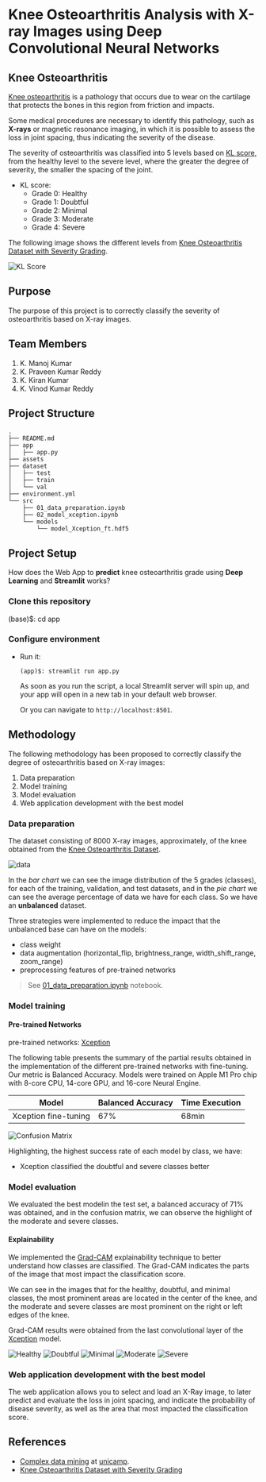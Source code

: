 
# Knee Osteoarthritis Analysis with X-ray Images using Deep Convolutional Neural Networks

## Knee Osteoarthritis

[Knee osteoarthritis](https://en.wikipedia.org/wiki/Knee_arthritis) is a pathology that occurs due to wear on the cartilage that protects the bones in this region from friction and impacts.

Some medical procedures are necessary to identify this pathology, such as **X-rays** or magnetic resonance imaging, in which it is possible to assess the loss in joint spacing, thus indicating the severity of the disease.

The severity of osteoarthritis was classified into 5 levels based on [KL score](https://www.ncbi.nlm.nih.gov/pmc/articles/PMC4925407/), from the healthy level to the severe level, where the greater the degree of severity, the smaller the spacing of the joint.

- KL score:
    - Grade 0: Healthy
    - Grade 1: Doubtful 
    - Grade 2: Minimal 
    - Grade 3: Moderate 
    - Grade 4: Severe

The following image shows the different levels from [Knee Osteoarthritis Dataset with Severity Grading](https://www.kaggle.com/datasets/shashwatwork/knee-osteoarthritis-dataset-with-severity).

![KL Score](assets/kl-score.png)

## Purpose

The purpose of this project is to correctly classify the severity of osteoarthritis based on X-ray images.

## Team Members

1. K. Manoj Kumar
2. K. Praveen Kumar Reddy
3. K. Kiran Kumar
4. K. Vinod Kumar Reddy

## Project Structure

```shell
.
├── README.md
├── app
│   ├── app.py
├── assets
├── dataset
│   ├── test
│   ├── train
│   └── val
├── environment.yml
└── src
    ├── 01_data_preparation.ipynb
    ├── 02_model_xception.ipynb
    └── models
        └── model_Xception_ft.hdf5
```

## Project Setup

How does the Web App to **predict** knee osteoarthritis grade using **Deep Learning** and **Streamlit** works?

### Clone this repository

(base)$: cd app

### Configure environment

- Run it:

    ```shell
    (app)$: streamlit run app.py
    ```

    As soon as you run the script, a local Streamlit server will spin up, and your app will open in a new tab in your default web browser.

    Or you can navigate to `http://localhost:8501`.

## Methodology

The following methodology has been proposed to correctly classify the degree of osteoarthritis based on X-ray images:

1. Data preparation
2. Model training
3. Model evaluation
4. Web application development with the best model

### Data preparation

The dataset consisting of 8000 X-ray images, approximately, of the knee obtained from the [Knee Osteoarthritis Dataset](https://www.kaggle.com/datasets/shashwatwork/knee-osteoarthritis-dataset-with-severity).

![data](assets/data.png)

In the *bar chart* we can see the image distribution of the 5 grades (classes), for each of the training, validation, and test datasets, and in the *pie chart* we can see the average percentage of data we have for each class. So we have an **unbalanced** dataset.

Three strategies were implemented to reduce the impact that the unbalanced base can have on the models:

- class weight
- data augmentation (horizontal_flip, brightness_range, width_shift_range, zoom_range)
- preprocessing features of pre-trained networks

> See [01_data_preparation.ipynb](src/01_data_preparation.ipynb) notebook.

### Model training

#### Pre-trained Networks

pre-trained networks: [Xception](https://arxiv.org/abs/1610.02357)

The following table presents the summary of the partial results obtained in the implementation of the different pre-trained networks with fine-tuning. Our metric is Balanced Accuracy. Models were trained on Apple M1 Pro chip with 8-core CPU, 14-core GPU, and 16-core Neural Engine.

| Model               | Balanced Accuracy | Time Execution |
| --------------------| ----------------- | -------------- |
| Xception fine-tuning| 67%               | 68min          |

![Confusion Matrix](assets/confusion_matrix_3_models.png)

Highlighting, the highest success rate of each model by class, we have:

- Xception classified the doubtful and severe classes better

### Model evaluation

We evaluated the best modelin the test set, a balanced accuracy of 71% was obtained, and in the confusion matrix, we can observe the highlight of the moderate and severe classes.

#### Explainability

We implemented the [Grad-CAM](https://arxiv.org/abs/1610.02391) explainability technique to better understand how classes are classified. The Grad-CAM indicates the parts of the image that most impact the classification score.

We can see in the images that for the healthy, doubtful, and minimal classes, the most prominent areas are located in the center of the knee, and the moderate and severe classes are most prominent on the right or left edges of the knee.

Grad-CAM results were obtained from the last convolutional layer of the [Xception](src/02_model_xception.ipynb) model.

![Healthy](assets/Healthy.png)
![Doubtful](assets/Doubtful.png)
![Minimal](assets/Minimal.png)
![Moderate](assets/Moderate.png)
![Severe](assets/Severe.png)

### Web application development with the best model

The web application allows you to select and load an X-Ray image, to later predict and evaluate the loss in joint spacing, and indicate the probability of disease severity, as well as the area that most impacted the classification score.

## References

- [Complex data mining](https://www.ic.unicamp.br/~mdc/) at [unicamp](https://www.unicamp.br/unicamp/).
- [Knee Osteoarthritis Dataset with Severity Grading](https://www.kaggle.com/datasets/shashwatwork/knee-osteoarthritis-dataset-with-severity)

